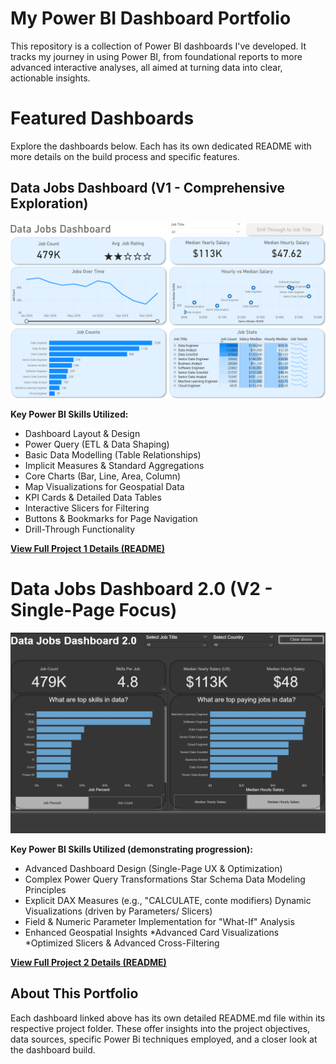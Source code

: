 # My Power BI Dashboard Portfolio

This repository is a collection of Power BI dashboards I've developed. It tracks my journey in using Power BI, from foundational reports to more advanced interactive analyses, all aimed at turning data into clear, actionable insights.

# Featured Dashboards

Explore the dashboards below. Each has its own dedicated README with more details on the build process and specific features.

## Data Jobs Dashboard (V1 - Comprehensive Exploration)

![Data Jobs Dashboard](/images/Project%201_%20page%201.png)

**Key Power BI Skills Utilized:**
* Dashboard Layout & Design
* Power Query (ETL & Data Shaping)
* Basic Data Modelling (Table Relationships)
* Implicit Measures & Standard Aggregations
* Core Charts (Bar, Line, Area, Column)
* Map Visualizations for Geospatial Data
* KPI Cards & Detailed Data Tables
* Interactive Slicers for Filtering
* Buttons & Bookmarks for Page Navigation
* Drill-Through Functionality

[**View Full Project 1 Details
(README)**](/Data_Jobs_V1/README.md)

# Data Jobs Dashboard 2.0 (V2 - Single-Page Focus)

![Data Jobs Dashboard 2.0](/Images/Project2_Page%201.png)

**Key Power BI Skills Utilized (demonstrating progression):**
* Advanced Dashboard Design (Single-Page UX &
Optimization)
* Complex Power Query Transformations
Star Schema Data Modeling Principles
* Explicit DAX Measures (e.g., "CALCULATE, conte
modifiers)
Dynamic Visualizations (driven by Parameters/
Slicers)
* Field & Numeric Parameter Implementation for
"What-If" Analysis
* Enhanced Geospatial Insights
*Advanced Card Visualizations
*Optimized Slicers & Advanced Cross-Filtering

[**View Full Project 2 Details (README)**](/Data_Jobs_V2/README.md)


## About This Portfolio
Each dashboard linked above has its own detailed README.md file within its respective project folder. These offer insights into the project objectives, data sources, specific Power Bi techniques employed, and a closer look at the dashboard build.